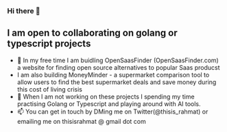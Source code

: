 ### Hi there 👋


## I am open to collaborating on golang or typescript projects


- 🔭 In my free time I am buidling OpenSaasFinder (OpenSaasFinder.com) a website for finding open source alternatives to popular Saas producst
- I am also building MoneyMinder - a supermarket comparison tool to allow users to find the best supermarket deals and save money during this cost of living crisis
- 🌱 When I am not working on these projects I spending my time practising Golang or Typescript and playing around with AI tools.
- 📫 You can get in touch by DMing me on Twitter(@thisis_rahmat) or emailing me on thisisrahmat @ gmail  dot com 

<!--
**ThisIsRahmat/ThisIsRahmat** is a ✨ _special_ ✨ repository because its `README.md` (this file) appears on your GitHub profile.



Here are some ideas to get you started:

- 🔭 I’m currently working on ...
- 🌱 I’m currently learning ...
- 👯 I’m looking to collaborate on ...
- 🤔 I’m looking for help with ...
- 💬 Ask me about ...
- 📫 How to reach me: ...
- 😄 Pronouns: ...
- ⚡ Fun fact: ...
-->
